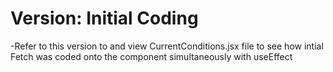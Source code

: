 # Version: Initial Coding

-Refer to this version to and view CurrentConditions.jsx file to see how intial Fetch was coded onto the component simultaneously with useEffect
